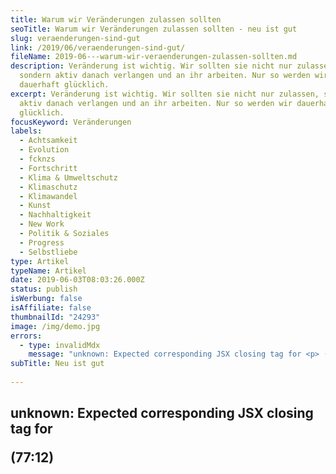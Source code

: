 ```yaml
---
title: Warum wir Veränderungen zulassen sollten
seoTitle: Warum wir Veränderungen zulassen sollten - neu ist gut
slug: veraenderungen-sind-gut
link: /2019/06/veraenderungen-sind-gut/
fileName: 2019-06---warum-wir-veraenderungen-zulassen-sollten.md
description: Veränderung ist wichtig. Wir sollten sie nicht nur zulassen,
  sondern aktiv danach verlangen und an ihr arbeiten. Nur so werden wir
  dauerhaft glücklich.
excerpt: Veränderung ist wichtig. Wir sollten sie nicht nur zulassen, sondern
  aktiv danach verlangen und an ihr arbeiten. Nur so werden wir dauerhaft
  glücklich.
focusKeyword: Veränderungen
labels:
  - Achtsamkeit
  - Evolution
  - fcknzs
  - Fortschritt
  - Klima & Umweltschutz
  - Klimaschutz
  - Klimawandel
  - Kunst
  - Nachhaltigkeit
  - New Work
  - Politik & Soziales
  - Progress
  - Selbstliebe
type: Artikel
typeName: Artikel
date: 2019-06-03T08:03:26.000Z
status: publish
isWerbung: false
isAffiliate: false
thumbnailId: "24293"
image: /img/demo.jpg
errors:
  - type: invalidMdx
    message: "unknown: Expected corresponding JSX closing tag for <p> (77:12)"
subTitle: Neu ist gut
  
---
```


## unknown: Expected corresponding JSX closing tag for <p> (77:12)

<!--
**Progressivität ist ein Gewinn für uns alle. Würde sich die Welt nicht
permanent verändern, würden wir uns immer noch in der Steinzeit befinden. Darauf
hoffen, dass wir am nächsten Tag etwas zu essen finden, nicht von den
Zahnschmerzen verrückt werden und an der Blinddarmentzündung sterben. In einer
Höhle. Klingt gar nicht so verlockend, oder?**

Warum ich das hier aufschreibe? Ganz einfach. Gerade in den letzten Monaten lese
und höre ich immer wieder Sätze wie "Früher gab es wenigstens noch richtige
Musik", "Damals wusste man noch, wie man gutes Essen kocht" oder "Vor zehn
Jahren war hier noch alles besser." Ich frage mich ganz einfach, woher es kommt,
dass wir dazu tendieren, uns an der Vergangenheit festzuhalten.

## Früher war nicht alles besser

![veraenderungen](http://cardamonchai.com/wp-content/uploads/2019/06/veraenderungen-2-400x602.jpg "Modernes zulassen.")

Ich selbst nehme mich dabei nicht aus. Ganz im Gegenteil. Wenn es um Partys in
den 90ern und Anfang der 2000er, Mode und die Überfüllung diverser touristischer
Ziele geht, spiele ich unter den Nörglern definitiv ganz vorne mit. Und ich muss
sagen: Ich schäme mich dafür und habe mich ganz bewusst dazu entschieden,
genauer darüber nachzudenken und das im besten Fall ganz sein zu lassen. Es
bringt nämlich nichts und bremst mich obendrein selbst aus. Es schränkt mich in
meiner Kreativität und Neugierde ein und kann mich auf Dauer zu einer
engstirnigen Spießerin machen - was ich auf keinen Fall sein möchte. Geht es
Euch auch so? Erkennt Ihr Euch ein bisschen wieder?

Das Thema ist nicht neu. Es gibt komplette Bücherreihen, die sich mit der Angst
vor Veränderung auseinandersetzen. Doch auch, wenn wir alles verinnerlichen, was
uns dazu bringt, dass wir eine ablehnende Haltung gegenüber Neuerungen einnehmen
und alle Tipps beherzigen, gibt es immer noch ein paar Dinge, die wir nicht
annehmen wollen - oder dauert das nur seine Zeit? War das nicht auch mit
Mobiltelefonen so? Elektronischer Musik? Netflix? E-Book-Readern? Musik im
Internet? An dieser Stelle muss ich einfach mein liebstes Schopenhauer-Zitat
einfügen.

> "Jedes Ding erscheint zuerst lächerlich, dann wird es bekämpft, schließlich
> ist es selbstverständlich."

Hm, stimmt eigentlich, oder? Wir lehnen also vielleicht gar nicht alles
kategorisch ab, was neu ist, wir brauchen nur unsere Zeit, bis wir uns daran
gewöhnt haben und die verbringen wir eben gerne mit Nörgeln. Es steht im
Endeffekt also gar nicht so schlimm um uns. Wir sollten uns nur mehr Mühe geben.
Finde ich. Oder, was meint Ihr?

## Veränderungen können uns das Leben retten

![veraenderungen](http://cardamonchai.com/wp-content/uploads/2019/06/veraenderungen-1-400x266.jpg "Neues ist nicht gleich schlecht.")

Es gibt durchaus ein paar Dinge, bei denen wir uns dringend beeilen sollten, von
unserem hohen Ross runterzukommen. Klimaschutz zum Beispiel. Youtuber Rezo
[<sup>1</sup>](#1) hat recht. Es stimmt, dass eine **Erderwärmung** von einem
Grad verdammt viel ist. Wenn wir so weitermachen, war es das bald mit uns. Mit
samt unseren Legebatterien, Plastik-Wegwerfwindeln, Spraydosen, SUVs,
Atomkraftwerken, Kohlemeilern und Tagebauen. Dann hilft es auch nicht mehr, wenn
wir auf der Bewertungsseite des Nagelstudios schreiben, dass die Frau die früher
unsere Gelnägel aufgeklebt hat, sorgfältiger vorgegangen ist.

Dabei wird klar, dass es durchaus positive und negative Veränderungen gibt. Der
Klimawandel ist definitiv eine der ganz negativen. Und sie wird durch die durch
unseren Starrsinn verursachten Veränderungen ausgelöst - immer mehr Klimagase
durch immer mehr [Massentierhaltung](/2014/09/pflanzenmilch-wieso-denn-blos/),
Flugverkehr, große Dieselautos, Kohlekraftwerke und so weiter und so weiter. Mai
von MaiLab [<sup>2</sup>](#2) formuliert das in ihrer wissenschaftlichen
Betrachtung des Reza Videos so:

> "Die Evolution kommt nicht mehr mit bei den vielen drastischen Veränderungen
> auf dem Planeten. Wir befinden uns jetzt schon im kritischen Bereich und nur
> mit einer krassen Umstellung ist die Schadensbegrenzung noch machbar."

Es ist also wichtig, dass sich die Menschheit nicht nur auf Veränderungen
einlässt, sondern sich aktiv nach ihnen auf die Suche macht und laut nach ihnen
verlangt, wenn wir die Erde noch retten wollen. Punkt, aus.

Aus Mais Video möchte ich auch Eckard von Hirschhausen, Mediziner und Comedian
zitieren.

<blockquote>Warum fällt es uns Menschen so schwer, nach unserer Vernunft zu handeln? Weil wir emotional wie Kleinkinder an dem festhalten, was wir im Moment haben und nicht sehen, was wir in Zukunft gewinnen oder verlieren können. Kurioserweise verhalten sich gerade Jugendliche, wenn sie für Fridays For Future auf die Straße gehen, viel erwachsener, als viele Erwachsene."

Mich persönlich stimmt dieser Satz sehr nachdenklich. Warum sollten wir nicht
einfach mal auf eine neue Generation hören? Ihre Ideen und Wünsche ernst zu
nehmen könnte uns buchstäblich den Kragen retten. Es geht hier nicht um Musik
aus der Konserve oder Handys an Halsketten. Es geht um unser
Überleben.</blockquote>

Nico Semsrott (Die Partei) hat recht, wenn er sagt

"Freude ist nur ein Mangel an Informationen."

Politiker erfreuen sich an ihren dicken Dieselautos und den vorhandenen
Arbeitsplätzen im Kohletagebau. Ja genau. Dann müssen sei sich keine Gedanken um
die flächendeckende Ausbreitung zukunftsweisender Innovationen machen und können
sich weiter mit den Lobbyisten im Kreis drehen. Während die Klimaerwärmung
langsam aber stetig in Richtung nicht mehr aufhaltbar steigt. Sie müssen sich
nicht informieren. Und die nächste Generation kann ja dann die Trümmer
aufräumen. Nein Leute, so nicht! Veränderung ist wichtig. Lebenswichtig sogar.

## Wir sollten uns mit Neuerungen auseinandersetzen

![veraenderungen](http://cardamonchai.com/wp-content/uploads/2019/06/veraenderungen-400x603.jpg "Eigentlich ganz gut, dass Computer weiterentwickelt wurden, oder?")

Was hier als drastisches Beispiel genannt wird, gilt nicht nur für
Politiker\*innen - wenn uns etwas nicht gefällt, sollten wir uns besser
informieren. Meistens sind Neuerungen schon längst nicht mehr so bedrohlich,
wenn man sich einmal damit auseinandergesetzt hat. Oder wie viele Menschen kennt
Ihr, die früher Handys verteufelt haben und heute ihr mobiles Tor zur Welt gar
nicht mehr aus der Hand legen wollen?

Vegane Ernährung bzw. veganes Leben ist ja auch so ein Ding. Die meisten
Veganer\*innen haben irgendwann in ihrem Leben mal sowas gesagt wie
"Vegetarisch, das geht ja noch. Aber vegan? Das kann ich mir auf gar keinen Fall
vorstellen" Und heute? Dürfen sie sich denselben Satz anhören. Immer und immer
wieder. Von den verschiedensten Menschen. Vorgetragen im Brustton der
Überzeugung. Der\*die ein oder andere dieser Überzeugungstäter\*innen wird ganz
sicher früher oder später zu einem\*r Überzeugungstäter\*in. Das ist so sicher
wie das Amen in der Kirche.

Selbstfahrende Autos, [Neubausiedlungen](/2019/05/neue-mitte-altona/),
Elektromotoren - das alles jagt vielen erstmal einen Schrecken ein. Aber
Neuerungen bedeuten nicht nur Gentrifizierungswahnsinn, bösartige Roboter, die
uns unsere Menschlichkeit rauben wollen und Stromschläge. Sie bedeuten auch,
dass wir intelligenter werden und uns weiterentwickeln. Dass wir es schaffen,
umweltfreundlichere Lösungen zu finden und uns die Arbeit zu erleichtern.

## Es ist völlig OK, wenn Hipster Buffalos tragen

Stichwort Mode: Wisst Ihr, was mir alles durch den Kopf gegangen ist, als ich
das erste Hipstermädchen mit Buffalo Towers gesehen habe? Ich sage mal so: Ich
werde es hier nicht hinschreiben. Was soll ich sagen: Ich finde es immer noch
schlimm. Genau, wie unsere zeltartigen Raverhosen plus Bauchkettchen und
Teddyjäckchen damals. Ich vermute, die kommen als Nächstes wieder aus der
Versenkung. Allerdings denke ich mir inzwischen: Lass sie doch machen! Als
damals Plateauschuhe und Schlaghosen wieder in Mode kamen, fand meine Mutter das
zunächst auch gewöhnungsbedürftig. Ich kann mich aber auch daran erinnern, dass
sie irgendwann sowas zu mir gesagt hat wie:

"Es ist schön, dass Ihr die Sachen, die wir damals getragen haben, auch wieder
anzieht. Das erinnert mich an eine wunderbare Zeit und ich hoffe, dass Ihr die
heute auch habt."

Damit ist doch eigentlich alles gesagt, oder?

## Musik entwickelt sich fortwährend weiter

![veraenderungen](http://cardamonchai.com/wp-content/uploads/2019/06/veraenderungen-3-400x304.jpg "Forschung und Fortschritt bringen uns weiter.")

Musik befindet sich permanent im Fluss, sie verändert sich ständig weiter. Es
ist ganz natürlich, dass da auch mal was dabei sein muss, das einem persönlich
nicht so gut gefällt, meist führt aber auch das wieder zu etwas Neuem und ist
ein Einfluss für die nächsten Veröffentlichungen und neue Künstler. Immer wieder
entstehen neue Zweige, die zu neuen Stilen und Musikrichtungen heranreifen und
was gibt es spannenderes, als live dabei zu sein, wenn aus Jungle plötzlich Drum
and Base herauswächst oder aus Progressive Rock und technoiden Einflüssen
moderner Postrock?

Mit neuen Generationen kommen neue Ideen, neue Innovationen, neue Kreativität,
neue Fehler. Genauso wird alter Kram wieder aus der Versenkung geholt, neu
überarbeitet, optimiert und wieder ins Rampenlicht gehoben. Das nennt man
Evolution und gegen sie sollte man sich nicht sträuben. Auch, wenn es sich im
ersten Moment komisch anfühlt. Man kann es auch erstmal auf sich wirken lassen
und wenn es wirklich blöd ist, kann man immer noch motzen. Man sollte anderen
Menschen allerdings auch die Chance geben, sich auszuprobieren. Das haben wir
schließlich früher auch gemacht. Klinge ich altklug? Perfekt, das war mein Ziel.

## New Work und Vernetzung bringt uns weiter

Was ist dagegen einzuwenden, dass Menschen von zu Hause aus 30 Stunden pro Woche
arbeiten und sich Paare abwechselnd um Ihre gemeinsamen Babys kümmern?
Inzwischen setzen sich New Work und Elternzeit immer mehr durch, noch vor ein
paar Jahren hat es eine Menge Geschrei deswegen gegeben. Innovation - man muss
sich nur damit beschäftigen. Plötzlich ist es das Normalste auf der Welt.

Neue Formen der Gemeinschaft und des Zusammenlebens wie integrative Wohngruppen,
Mehrgenerationenhaushalte und moderne Apps wie nebenan.de [<sup>3</sup>](#3)
 bringen Menschen aller Generationen, Formen und Farben zusammen und das macht
mich sehr glücklich. Vernetzung bringt uns weiter und bewahrt uns vor Stillstand
und Vereinsamung.

"Veränderung ist geil",

so steht es auch im Editorial der neuesten Missy Magazine [<sup>4</sup>](#4)
Ausgabe. Da geht es zwar um den Trend zum Make-over mit Serien wie "Queer Eye"
der Japanischen Aufräumkünstlerin Marie Kondo - das gilt aber auch für alle
anderen Lebensbereiche, finde ich.

Mit neuen Einwanderern kommen neue Kulturen, die wiederum ihre Erfahrungen,
Traditionen, Küche, Musik und Ideen mitbringen. Für uns alle ist das ein
wahnsinnig großer Gewinn, der uns auf dem Weg zu neuen Innovationen, die unser
Leben bereichern, ein großes Stück weiterbringen kann.

Veränderungen sind etwas Gutes und wir sollten sie zulassen und achtsam und
rücksichtsvoll miteinander umgehen. Nur das lässt uns stärker, schlauer,
intelligenter, kreativer, sicherer, gesünder, sozialer und nicht zuletzt
glücklicher werden.

- [1][rezo - "die zerstörung der cdu"](https://www.youtube.com/watch?time_continue=1225&amp;v=tNZXy6hfvhM)
- [2][mai von mailab - "rezo wissenschaftlich geprüft"](https://www.youtube.com/watch?v=4Y1lZQsyuSQ&amp;t=1089s)
- [3][die nachbarschaftsapp "nebenan.de"](https://nebenan.de/)
- [4][missy magazine](https://missy-magazine.de/)

-->

  